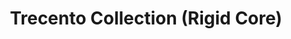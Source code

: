 ﻿---
layout: collection
title: "Trecento Collection (Rigid Core)"
collection: "Trecento"
subtype: "rigid-core"
---

